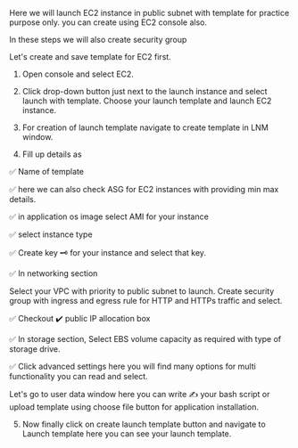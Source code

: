 Here we will launch EC2 instance in public subnet with template for practice purpose only. you can create using EC2 console also.

In these steps we will also create security group

Let's create and save template for EC2 first.

1. Open console and select EC2.

2. Click drop-down button just next to the launch instance and select launch with template. Choose your launch template and launch EC2 instance.



3. For creation of launch template navigate to create template in LNM window.


4. Fill up details as 

✅ Name of template

✅ here we can also check ASG for EC2 instances with providing min max details.


✅ in application os image select AMI for your instance

✅ select instance type

✅ Create key 🗝️ for your instance and select that key.

✅ In networking section

Select your VPC with priority to public subnet to launch.
Create security group with ingress and egress rule for HTTP and HTTPs traffic and select.

✅ Checkout ✔️ public IP allocation box

✅ In storage section,
Select EBS volume capacity as required with type of storage drive.

✅ Click advanced settings here you will find many options for multi functionality you can read and select.

Let's go to user data window here you can write ✍️ your bash script or upload template using choose file button for application installation.


5. Now finally click on create launch template button and navigate to Launch template here you can see your launch template.

